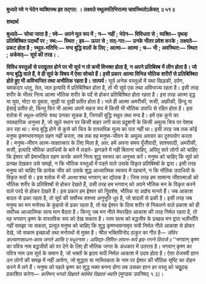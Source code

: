 **बुध्यते स्वे न भेदेन व्यक्तिस्थ इव तद्गत: ।** **लक्ष्यते स्थूलमतिभिरात्मा चावस्थितोऽर्कवत् ॥ ५१॥** 

**शब्दार्थ** 

**बुध्यते—** **सोचा जाता है** **; स्वे—** **अपने मूल रूप में** **; न—** **नहीं** **; भेदेन—** **विविधता से** **; व्यक्ति—** **पृथक् प्रतिबिश्बित पदार्थों पर** **;** **स्थ:—** **स्थित** **; इव—** **ऊपर से** **; तत्-गत:—** **उनके भीतर प्रवेश करके** **; लक्ष्यते—** **प्रकट होता है** **; स्थूल-मतिभि:—** **मन्द बुद्धि वालों** **के लिए** **; आत्मा—** **आत्मा** **; च—** **भी** **; अवस्थित:—** **स्थित** **; अर्कवत्—** **सूर्य की तरह।** **.** 

**विविध वस्तुओं से परावॢतत होने पर भी सूर्य न तो कभी विभक्त होता है, न अपने प्रतिबिश्ब** **में लीन होता है। जो मन्द बुद्धि वाले हैं, वे ही सूर्य के विषय में ऐसा सोचते हैं। इसी प्रकार** **आत्मा विभिन्न भौतिक शरीरों से प्रतिबिश्बित होते हुए भी अविभाजित तथा अभौतिक रहता है।** **तात्पर्य :** सूर्य अनेक वस्तुओं में यथा खिड़की, दर्पण, चमकदार धातु, तेल, जल इत्यादि में प्रतिबिश्बित होता है, तो भी सूर्य एक तथा अविभाज्य रहता है। इसी तरह शरीर के भीतर नित्य आत्मा भौतिक शरीर के पर्दे से होकर प्रतिबिश्बित होता रहता है। इस तरह आत्मा वृद्ध या युवा, मोटा या दुबला, सुखी या दुखी प्रतीत होता है। भले ही आत्मा अमरीकी, रूसी, अफ्रीकी, हिन्दू या ईसाई प्रतीत हो, किन्तु फिर भी आत्मा अपने सहज रूप में किसी भी भौतिक उपाधि से रहित होता है। इस श्लोक में *स्थूल-मतिभि:* शब्द उनका सूचक है, जिनकी बुद्धि स्थूल तथा मन्द है। हमें एक कुत्ते का व्यावहारिक अनुभव है, जो खुले स्थान पर किसी बाहर लगी कला प्रदॢशनी के किसी अमूल्य चित्र पर पेशाब कर रहा था। मन्द बुद्धि होने से कुत्ते को चित्र के वास्तविक मूल्य का पता नहीं था। इसी तरह जब तक कोई मनुष्य कृष्णभावनामृत ग्रहण नहीं करता, तब तक वह मनुष्य-जीवन के अमूल्य अवसर का दुरुपयोग करता है। मनुष्य-जीवन आत्म-साक्षात्कार के लिए मिला है, अत: हमें अपना समय पूँजीवादी, साश्यवादी, अमरीकी, रूसी, इत्यादि भौतिक उपाधियों के बारे में लडऩे- झगडऩे में नहीं बिताना चाहिए, अपितु सारे लोगों को चाहिए कि ईश्वर की प्रेमाभकि्त ग्रहण करके अपने नित्य शुद्ध स्वरूप का अनुभव करें। मनुष्य को चाहिए कि सूर्य को प्रत्यक्ष देखकर उसे समझें, न कि भौतिक वस्तुओं में पडऩे वाले उसके विकृत प्रतिबिश्बों के द्वारा। इसी तरह मनुष्य को चाहिए कि प्रत्येक जीव को उसके शुद्ध आध्यात्मिक स्वरूप में पहचाने, न कि भौतिक उपाधियों के विकृत रूपों से। इस श्लोक में भी *आत्मा* शब्द भगवान् का द्योतक है। जिस तरह हम सामान्य जीवात्माओं को भौतिक शरीर के प्रतिबिश्बों से होकर देखते हैं, उसी तरह हम भगवान् को अपने भौतिक मन के विकृत करने वाले परदे से होकर देखते हैं। इस प्रकार हम ईश्वर को निॢवशेष, भौतिक या अज्ञेय मानते हैं। जब आकाश बादल से ढका रहता है, तो सूर्य की सर्वोच्च सश्भव अनुभूति धूप है, जो बादलों से ढकी है। इसी तरह जब मनुष्य का मन मनोरथ के कुहासे से ढका रहता है, तो वह ईश्वर के दिव्य शरीर से निकलने वाले प्रकाश को ही सर्वोच्च आध्यात्मिक सत्य मान बैठता है। किन्तु जब मन नीले मेघरहित आकाश की तरह निर्मल रहता है, तो वह भगवान् कृष्ण के वास्तविक रूप को देख सकता है। परम सत्य को बद्धजीव के प्रच्छन्न मन द्वारा भलीभाँति नहीं समझा जा सकता, प्रत्युत मनुष्य को चाहिए कि शुद्ध कृष्णभावनामृत रूपी निर्मल नीले आकाश से होकर देखे, जो सकाम इच्छाओं तथा मनोरथों से मुक्त है। श्रील भक्तिविनोद ठाकुर का गीत है— *जीवेर कल्याणसाधन-काम* *जगते आसि ए मधुरनाम।* *अविद्या-तिमिर-तापन-रूपे* *हृद-गगने विराजे॥* ''भगवान् कृष्ण का पवित्र नाम बद्धजीवों को वर देने के लिए ही भौतिक जगत के अंधकार में उतरता है। भगवान् कृष्ण का पवित्र नाम उस सूर्य के समान है, जो भक्तों के हृदय रूपी निर्मल आकाश में उदय होता है। ऐसा तेजस्वी ज्ञान उन लोगों की समझ में नहीं आयेगा, जो शुद्धता या नास्तिकता के नाम पर ईश्वर की भौतिक सृष्टि का दोहन करने में लगे हैं। मनुष्य को पहले कृष्ण का शुद्ध भक्त बनना होगा तब उसका ज्ञान हर वस्तु को चतुॢदक् प्रकाशित करेगा— *कस्मिन् भगवो विज्ञाते सर्वमेवं विज्ञातं* *भवति* (मुण्डक उपनिषद् १.३)।  